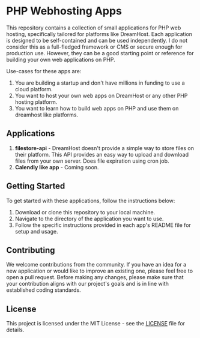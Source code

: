 # PHP Webhosting Apps

This repository contains a collection of small applications for PHP web hosting, specifically tailored for platforms like DreamHost. Each application is designed to be self-contained and can be used independently. I do not consider this as a full-fledged framework or CMS or secure enough for production use. However, they can be a good starting point or reference for building your own web applications on PHP.

Use-cases for these apps are:
1. You are building a startup and don't have millions in funding to use a cloud platform.
2. You want to host your own web apps on DreamHost or any other PHP hosting platform.
3. You want to learn how to build web apps on PHP and use them on dreamhost like platforms.

## Applications

1. **filestore-api** - DreamHost doesn't provide a simple way to store files on their platform. This API provides an easy way to upload and download files from your own server. Does file expiration using cron job.
2. **Calendly like app** - Coming soon.

## Getting Started

To get started with these applications, follow the instructions below:

1. Download or clone this repository to your local machine.
2. Navigate to the directory of the application you want to use.
3. Follow the specific instructions provided in each app's README file for setup and usage.

## Contributing

We welcome contributions from the community. If you have an idea for a new application or would like to improve an existing one, please feel free to open a pull request. Before making any changes, please make sure that your contribution aligns with our project's goals and is in line with established coding standards.

## License

This project is licensed under the MIT License - see the [LICENSE](LINK_TO_LICENSE_FILE) file for details.
